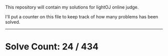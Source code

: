 This repository will contain my solutions for lightOJ online judge.

I'll put a counter on this file to keep track of how many problems has been solved.

---
# Solve Count: 24 / 434
